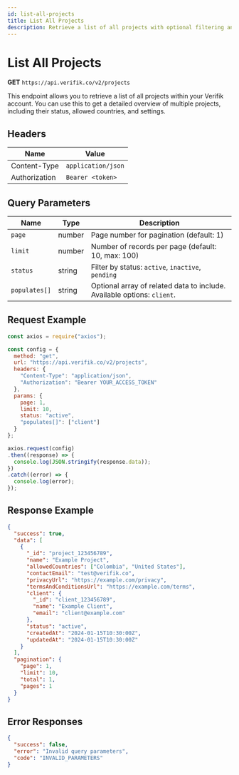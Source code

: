 ```yaml
---
id: list-all-projects
title: List All Projects
description: Retrieve a list of all projects with optional filtering and pagination
---
```


# List All Projects

**GET** `https://api.verifik.co/v2/projects`

This endpoint allows you to retrieve a list of all projects within your Verifik account. You can use this to get a detailed overview of multiple projects, including their status, allowed countries, and settings.

## Headers

| Name          | Value              |
| ------------- | ------------------ |
| Content-Type  | `application/json` |
| Authorization | `Bearer <token>`   |

## Query Parameters

| Name          | Type    | Description                                                                                    |
| ------------- | ------- | ---------------------------------------------------------------------------------------------- |
| `page`        | number  | Page number for pagination (default: 1)                                                       |
| `limit`       | number  | Number of records per page (default: 10, max: 100)                                            |
| `status`      | string  | Filter by status: `active`, `inactive`, `pending`                                            |
| `populates[]` | string  | Optional array of related data to include. Available options: `client`.                        |

## Request Example

```javascript
const axios = require("axios");

const config = {
  method: "get",
  url: "https://api.verifik.co/v2/projects",
  headers: {
    "Content-Type": "application/json",
    "Authorization": "Bearer YOUR_ACCESS_TOKEN"
  },
  params: {
    page: 1,
    limit: 10,
    status: "active",
    "populates[]": ["client"]
  }
};

axios.request(config)
.then((response) => {
  console.log(JSON.stringify(response.data));
})
.catch((error) => {
  console.log(error);
});
```

## Response Example

```json
{
  "success": true,
  "data": [
    {
      "_id": "project_123456789",
      "name": "Example Project",
      "allowedCountries": ["Colombia", "United States"],
      "contactEmail": "test@verifik.co",
      "privacyUrl": "https://example.com/privacy",
      "termsAndConditionsUrl": "https://example.com/terms",
      "client": {
        "_id": "client_123456789",
        "name": "Example Client",
        "email": "client@example.com"
      },
      "status": "active",
      "createdAt": "2024-01-15T10:30:00Z",
      "updatedAt": "2024-01-15T10:30:00Z"
    }
  ],
  "pagination": {
    "page": 1,
    "limit": 10,
    "total": 1,
    "pages": 1
  }
}
```

## Error Responses

```json
{
  "success": false,
  "error": "Invalid query parameters",
  "code": "INVALID_PARAMETERS"
}
```
